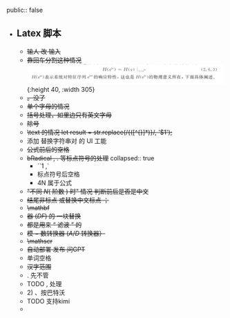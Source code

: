 public:: false

- ## Latex 脚本
	- ~~输人 改 输入~~
	- ~~靠回车分割这种情况~~
	  ![image.png](../assets/image_1711204348584_0.png){:height 40, :width 305}
	- ~~。没了~~
	- ~~单个字母的情况~~
	- ~~括号处理，如里边只有英文字母~~
	- ~~除号~~
	- ~~\text 的情况 let result = str.replace(/\{([^{}]*)\}/, '$1');~~
	- 添加 替换字符串对 的 UI 工能
	- ~~公式前后的空格~~
	- ~~bRadical , . 等标点符号的处理~~
	  collapsed:: true
		- ``1 ,`
		- 标点符号后空格
		- 4N 属于公式
	- ~~"不同 $N ($ 阶数 $)$ 时" 情况 判断前后是否是中文~~
	- ~~结尾非标点 或替换中文标点 ；~~
	- ~~\mathbf~~
	- ~~器 $(DF)$ 的 一块替换~~
	- ~~都是用来 $“$ 滤波 $”$ 的~~
	- ~~模 $-$ 数转换器 $(A/D$ 转换器）~~
	- ~~\mathscr~~
	- ~~自动部署 发布 问GPT~~
	- 单词空格
	- ~~汉字范围~~
	- . 先不管
	- TODO , 处理
	- $2)$ 、按巴特沃
	- TODO 支持kimi
	-